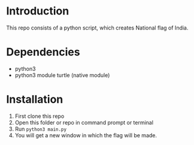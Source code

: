 # Introduction
This repo consists of a python script, which creates National flag of India.

# Dependencies
- python3
- python3 module turtle (native module)

# Installation
1. First clone this repo
2. Open this folder or repo in command prompt or terminal
3. Run `python3 main.py`
4. You will get a new window in which the flag will be made.
